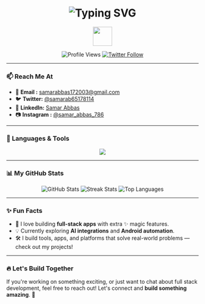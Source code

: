 <h1 align="center">
  <img src="https://readme-typing-svg.demolab.com?font=Fira+Code&duration=3000&pause=1000&color=F7F7F7&center=true&vCenter=true&width=435&lines=Hi+%F0%9F%91%8B%2C+I'm+Samar+Abbas;A+FULL+STACK+Developer+from+India;I+%E2%9D%A4%EF%B8%8F+to+build+cool+projects!" alt="Typing SVG" />
</h1>

<p align="center">
  <img src="https://media.giphy.com/media/hvRJCLFzcasrR4ia7z/giphy.gif" width="50"/>
</p>

<p align="center">
  <img src="https://komarev.com/ghpvc/?username=samar-abbas-786&label=Profile+Views&color=brightgreen" alt="Profile Views" />
  <a href="https://twitter.com/samarab65178114"><img src="https://img.shields.io/twitter/follow/samarab65178114?label=Follow&style=social" alt="Twitter Follow" /></a>
</p>

---

### 📫 Reach Me At
- 📧 **Email :** samarabbas172003@gmail.com  
- 🐦 **Twitter:** [@samarab65178114](https://twitter.com/samarab65178114)  
- 💼 **LinkedIn:** [Samar Abbas](https://linkedin.com/in/samar-abbas-a1ab4625a)  
- 📷 **Instagram :** [@samar_abbas_786](https://instagram.com/samar_abbas_786)

---

### 🔧 Languages & Tools
<p align="center">
  <img src="https://skillicons.dev/icons?i=html,css,js,react,next,nodejs,express,mongodb,mysql,java,cpp,python,git,docker,figma,postman,tailwind,graphql,opencv,redis,bootstrap,jest" />
</p>

---

### 📊 My GitHub Stats

<p align="center">
  <img src="https://github-readme-stats.vercel.app/api?username=samar-abbas-786&show_icons=true&theme=radical" alt="GitHub Stats" />
  <img src="https://github-readme-streak-stats.herokuapp.com/?user=samar-abbas-786&theme=radical" alt="Streak Stats" />
  <img src="https://github-readme-stats.vercel.app/api/top-langs/?username=samar-abbas-786&layout=compact&theme=radical" alt="Top Languages" />
</p>

---

### ✨ Fun Facts
- 🚀 I love building **full-stack apps** with extra ✨ magic features.
- 💡 Currently exploring **AI integrations** and **Android automation**.
- 🛠️ I build tools, apps, and platforms that solve real-world problems — check out my projects!

---

### 🔥 Let's Build Together
If you're working on something exciting, or just want to chat about full stack development, feel free to reach out! Let's connect and **build something amazing**. 🚀  
